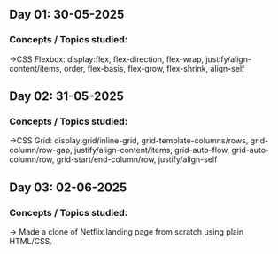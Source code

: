 ## Day 01: 30-05-2025

### Concepts / Topics studied:

->CSS Flexbox: display:flex, flex-direction, flex-wrap, justify/align-content/items, order, flex-basis, flex-grow, flex-shrink, align-self

## Day 02: 31-05-2025

### Concepts / Topics studied:

->CSS Grid: display:grid/inline-grid, grid-template-columns/rows, grid-column/row-gap, justify/align-content/items, grid-auto-flow, grid-auto-column/row, grid-start/end-column/row, justify/align-self

## Day 03: 02-06-2025

### Concepts / Topics studied:

-> Made a clone of Netflix landing page from scratch using plain HTML/CSS.
